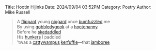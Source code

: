 Title: Hootin Hijinks
Date: 2024/09/04 03:52PM
Category: Poetry
Author: Mike Russell

> A [flippant](https://www.merriam-webster.com/dictionary/flippant) young [niggard](https://www.merriam-webster.com/dictionary/niggard) once [bumfuzzled](https://www.merriam-webster.com/dictionary/bumfuzzled) me<br>
> By using [gobbledygook](https://www.merriam-webster.com/dictionary/gobbledygook) at a [hootenanny](https://www.merriam-webster.com/dictionary/hootenanny)<br>
> Before he [skedaddled](https://www.merriam-webster.com/dictionary/skedaddled)<br>
> His [hunkers](https://www.merriam-webster.com/dictionary/hunkers) I paddled<br>
> 'twas a [cattywampus](https://www.merriam-webster.com/dictionary/cattywampus) [kerfuffle](https://www.merriam-webster.com/dictionary/kerfuffle)—that [jamboree](https://www.merriam-webster.com/dictionary/jamboree)
